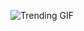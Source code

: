 ![Trending GIF](https://media0.giphy.com/media/v1.Y2lkPThiYjIxNzcyMTY4NXlvamxyYWZ3ZXU3NGYxazg1aWZpc2EyZDNhYnMwbmJkbHg4MiZlcD12MV9naWZzX3NlYXJjaCZjdD1n/CTX0ivSQbI78A/giphy.gif)
